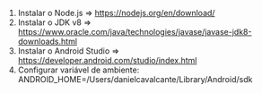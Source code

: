 1. Instalar o Node.js => https://nodejs.org/en/download/
2. Instalar o JDK v8 => https://www.oracle.com/java/technologies/javase/javase-jdk8-downloads.html
3. Instalar o Android Studio => https://developer.android.com/studio/index.html
4. Configurar variável de ambiente: ANDROID_HOME=/Users/danielcavalcante/Library/Android/sdk

